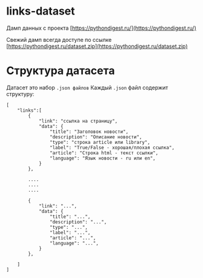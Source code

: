 # links-dataset
Дамп данных с проекта [https://pythondigest.ru/](https://pythondigest.ru/)

Свежий дамп всегда доступе по ссылке [https://pythondigest.ru/dataset.zip](https://pythondigest.ru/dataset.zip)


# Структура датасета

Датасет это набор `.json файлов`
Каждый `.json` файл содержит структуру:

```
[
    "links":[
        {
            "link": "ссылка на страницу",
            "data": {
                "title": "Заголовок новости",
                "description": "Описание новости",
                "type": "строка article или library",
                "label": "True/False - хорошая/плохая ссылка",
                "article": "Строка html - текст ссылки",
                "language": "Язык новости - ru или en",
            }
        },
        
        ....
        ....
        ....
        
        {
            "link": "...",
            "data": {
                "title": "...",
                "description": "...",
                "type": "...",
                "label": "...",
                "article": "...",
                "language": "...",
            }
        },
        
    ]
]
```